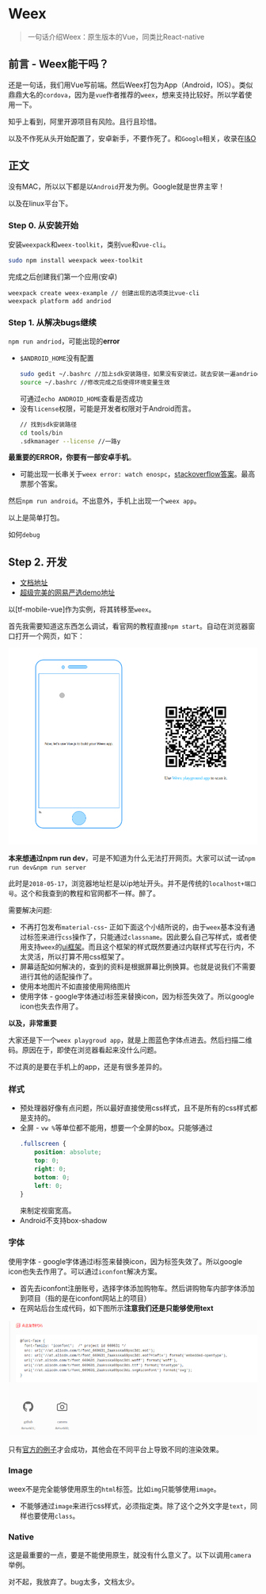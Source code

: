 # Weex
> 一句话介绍Weex：原生版本的Vue，同类比React-native

## 前言 - Weex能干吗？

还是一句话，我们用Vue写前端。然后Weex打包为App（Android，IOS）。类似鼎鼎大名的`cordova`，因为是`vue`作者推荐的`weex`，想来支持比较好。所以学着使用一下。

知乎上看到，阿里开源项目有风险。且行且珍惜。

以及不作死从头开始配置了，安卓新手，不要作死了。和`Google`相关，收录在[I&O]()

## 正文

没有MAC，所以以下都是以`Android`开发为例。Google就是世界主宰！

以及在linux平台下。

### Step 0. 从安装开始

安装`weexpack`和`weex-toolkit`，类别`vue`和`vue-cli`。

```bash
sudo npm install weexpack weex-toolkit
```

完成之后创建我们第一个应用(安卓)

```
weexpack create weex-example // 创建出现的选项类比vue-cli
weexpack platform add andriod
```

### Step 1. 从解决bugs继续

`npm run andriod`，可能出现的**error**

* `$ANDROID_HOME`没有配置
    ```bash
    sudo gedit ~/.bashrc //加上sdk安装路径，如果没有安装过。就去安装一遍andriod studio，然后找到sdk安装路径。这步骤省不掉。
    source ~/.bashrc //修改完成之后使得环境变量生效
    ```
    可通过`echo ANDROID_HOME`查看是否成功
* 没有`license`权限，可能是开发者权限对于Android而言。
    ```bash
    // 找到sdk安装路径
    cd tools/bin
    .sdkmanager --license //一路y
    ```

**最重要的ERROR，你要有一部安卓手机**。

* 可能出现一长串关于`weex error: watch enospc`，[stackoverflow答案](https://stackoverflow.com/questions/16748737/grunt-watch-error-waiting-fatal-error-watch-enospc)。最高票那个答案。

然后`npm run android`。不出意外，手机上出现一个`weex app`。

以上是简单打包。

如何`debug`

## Step 2. 开发

* [文档地址](http://weex.apache.org/cn/references/components/image.html)
* [超级完美的网易严选demo地址](https://github.com/zwwill/yanxuan-weex-demo)

以[tf-mobile-vue]作为实例，将其转移至`weex`。

首先我需要知道这东西怎么调试，看官网的教程直接`npm start`。自动在浏览器窗口打开一个网页，如下：

![npm-start](https://raw.githubusercontent.com/JiangWeixian/articles/master/I%26O/img/weex-preview.png)

**本来想通过npm run dev**，可是不知道为什么无法打开网页。大家可以试一试`npm run dev&npm run server`

此时是`2018-05-17`，浏览器地址栏是以ip地址开头。并不是传统的`localhost+端口号`。这个和我查到的教程和官网都不一样。醉了。

需要解决问题:

* 不再打包发布`material-css`- 正如下面这个小结所说的，由于`weex`基本没有通过标签来进行`css`操作了，只能通过`classname`。因此要么自己写样式，或者使用支持`weex`的[ui框架](https://github.com/alibaba/weex-ui)。而且这个框架的样式既然要通过内联样式写在行内，不太灵活，所以打算不用css框架了。
* 屏幕适配如何解决的，查到的资料是根据屏幕比例换算。也就是说我们不需要进行其他的适配操作了。
* 使用本地图片不如直接使用网络图片
* 使用字体 - google字体通过i标签来替换icon，因为标签失效了。所以google icon也失去作用了。

**以及，非常重要**

大家还是下一个`weex playgroud app`，就是上图蓝色字体点进去。然后扫描二维码。原因在于，即使在浏览器看起来没什么问题。

不过真的是要在手机上的app，还是有很多差异的。

### 样式

* 预处理器好像有点问题，所以最好直接使用css样式，且不是所有的css样式都是支持的。
* 全屏 - `vw %`等单位都不能用，想要一个全屏的box。只能够通过
    ```css
    .fullscreen {
        position: absolute;
        top: 0;
        right: 0;
        bottom: 0;
        left: 0;
    }
    ```
    来制定视窗宽高。
* Android不支持box-shadow    

### 字体

使用字体 - google字体通过i标签来替换icon，因为标签失效了。所以google icon也失去作用了。可以通过`iconfont`解决方案。

* 首先去iconfont注册账号，选择字体添加购物车。然后讲购物车内部字体添加到项目（指的是在iconfont网站上的项目）
* 在网站后台生成代码，如下图所示**注意我们还是只能够使用text**

![iconfont](https://github.com/JiangWeixian/articles/blob/master/I&O/img/iconfont.png?raw=true)

只有[官方的例子](https://github.com/apache/incubator-weex/blob/master/examples/vue/iconfont.vue)才会成功，其他会在不同平台上导致不同的渲染效果。

### Image

weex不是完全能够使用原生的`html`标签。比如`img`只能够使用`image`。

* 不能够通过`image`来进行css样式，必须指定类。除了这个之外文字是`text`，同样也要使用`class`。

### Native

这是最重要的一点，要是不能使用原生，就没有什么意义了。以下以调用`camera`举例。


对不起，我放弃了。bug太多，文档太少。


